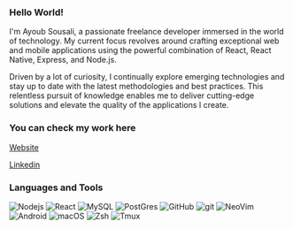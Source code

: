 ### Hello World!

I'm Ayoub Sousali, a passionate freelance developer immersed in the world of technology. My current focus revolves around crafting exceptional web and mobile applications using the powerful combination of React, React Native, Express, and Node.js.

Driven by a lot of curiosity, I continually explore emerging technologies and stay up to date with the latest methodologies and best practices. This relentless pursuit of knowledge enables me to deliver cutting-edge solutions and elevate the quality of the applications I create.

### You can check my work here

[Website](https://sousali.com/)

[Linkedin](https://www.linkedin.com/in/ayoubsousali/)

### Languages and Tools

<img alt="Nodejs" src="https://img.shields.io/badge/nodejs-005C84?style=for-the-badge&logo=node.js&logoColor=white"> <img alt="React" src="https://img.shields.io/badge/react-61DBFB?style=for-the-badge&logo=react&logoColor=white"> <img alt="MySQL" src="https://img.shields.io/badge/MySQL-005C84?style=for-the-badge&logo=mysql&logoColor=white"> <img alt="PostGres" src="https://img.shields.io/badge/postgres-%23316192.svg?style=for-the-badge&logo=postgresql&logoColor=white"> <img alt="GitHub" src="https://img.shields.io/badge/github-%23121011.svg?style=for-the-badge&logo=github&logoColor=white" /> <img alt="git" src="https://img.shields.io/badge/-Git-F05032?&style=for-the-badge&logo=git&logoColor=white" />  <img alt="NeoVim" src="https://img.shields.io/badge/NeoVim-%2357A143.svg?&style=for-the-badge&logo=neovim&logoColor=white"> <img alt="Android" src="https://img.shields.io/badge/Android-3DDC84?style=for-the-badge&logo=android&logoColor=white"> <img alt="macOS" src="https://img.shields.io/badge/mac%20os-000000?style=for-the-badge&logo=apple&logoColor=white"> <img alt="Zsh" src="https://img.shields.io/badge/-Zsh-c5d927?&logo=Zsh&style=for-the-badge" /> <img alt="Tmux" src="https://img.shields.io/badge/tmux-1BB91F?style=for-the-badge&logo=tmux&logoColor=white">

